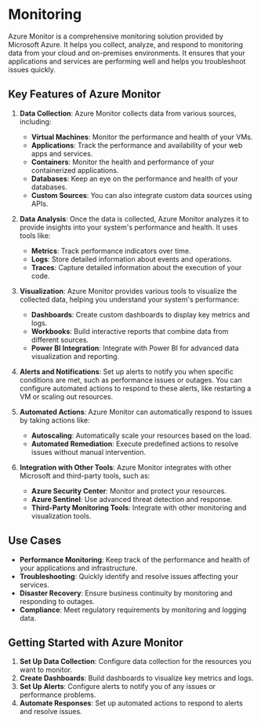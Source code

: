 # Monitoring

Azure Monitor is a comprehensive monitoring solution provided by Microsoft Azure. It helps you collect, analyze, and respond to monitoring data from your cloud and on-premises environments. It ensures that your applications and services are performing well and helps you troubleshoot issues quickly.

## **Key Features of Azure Monitor**

1. **Data Collection**: Azure Monitor collects data from various sources, including:

   - **Virtual Machines**: Monitor the performance and health of your VMs.
   - **Applications**: Track the performance and availability of your web apps and services.
   - **Containers**: Monitor the health and performance of your containerized applications.
   - **Databases**: Keep an eye on the performance and health of your databases.
   - **Custom Sources**: You can also integrate custom data sources using APIs.

2. **Data Analysis**: Once the data is collected, Azure Monitor analyzes it to provide insights into your system's performance and health. It uses tools like:

   - **Metrics**: Track performance indicators over time.
   - **Logs**: Store detailed information about events and operations.
   - **Traces**: Capture detailed information about the execution of your code.

3. **Visualization**: Azure Monitor provides various tools to visualize the collected data, helping you understand your system's performance:

   - **Dashboards**: Create custom dashboards to display key metrics and logs.
   - **Workbooks**: Build interactive reports that combine data from different sources.
   - **Power BI Integration**: Integrate with Power BI for advanced data visualization and reporting.

4. **Alerts and Notifications**: Set up alerts to notify you when specific conditions are met, such as performance issues or outages. You can configure automated actions to respond to these alerts, like restarting a VM or scaling out resources.

5. **Automated Actions**: Azure Monitor can automatically respond to issues by taking actions like:

   - **Autoscaling**: Automatically scale your resources based on the load.
   - **Automated Remediation**: Execute predefined actions to resolve issues without manual intervention.

6. **Integration with Other Tools**: Azure Monitor integrates with other Microsoft and third-party tools, such as:
   - **Azure Security Center**: Monitor and protect your resources.
   - **Azure Sentinel**: Use advanced threat detection and response.
   - **Third-Party Monitoring Tools**: Integrate with other monitoring and visualization tools.

## **Use Cases**

- **Performance Monitoring**: Keep track of the performance and health of your applications and infrastructure.
- **Troubleshooting**: Quickly identify and resolve issues affecting your services.
- **Disaster Recovery**: Ensure business continuity by monitoring and responding to outages.
- **Compliance**: Meet regulatory requirements by monitoring and logging data.

## **Getting Started with Azure Monitor**

1. **Set Up Data Collection**: Configure data collection for the resources you want to monitor.
2. **Create Dashboards**: Build dashboards to visualize key metrics and logs.
3. **Set Up Alerts**: Configure alerts to notify you of any issues or performance problems.
4. **Automate Responses**: Set up automated actions to respond to alerts and resolve issues.
